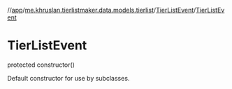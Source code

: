 //[app](../../../index.md)/[me.khruslan.tierlistmaker.data.models.tierlist](../index.md)/[TierListEvent](index.md)/[TierListEvent](-tier-list-event.md)

# TierListEvent

protected constructor()

Default constructor for use by subclasses.
